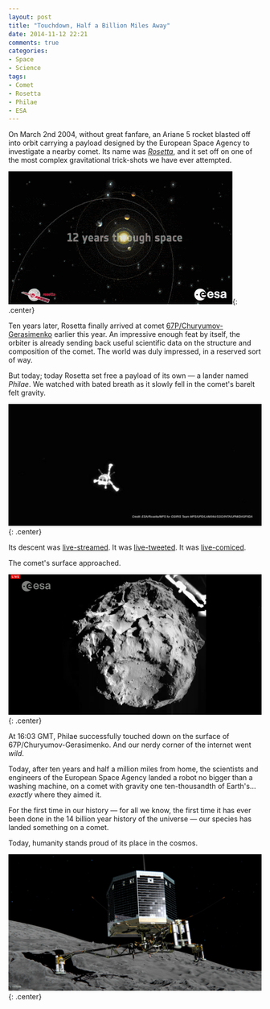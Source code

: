 ```yaml
---
layout: post
title: "Touchdown, Half a Billion Miles Away"
date: 2014-11-12 22:21
comments: true
categories: 
- Space
- Science
tags:
- Comet
- Rosetta
- Philae
- ESA
---
```


On March 2nd 2004, without great fanfare, an Ariane 5 rocket blasted off into orbit carrying a payload designed by the European Space Agency to investigate a nearby comet. Its name was *[Rosetta](http://www.esa.int/rosetta)*, and it set off on one of the most complex gravitational trick-shots we have ever attempted.

![Rosetta's gravitational slingshots](/blog/2014/11/rosetta-mission.gif){: .center}

Ten years later, Rosetta finally arrived at comet [67P/Churyumov-Gerasimenko](http://en.wikipedia.org/wiki/67P/Churyumov%E2%80%93Gerasimenko) earlier this year. An impressive enough feat by itself, the orbiter is already sending back useful scientific data on the structure and composition of the comet. The world was duly impressed, in a reserved sort of way.

But today; today Rosetta set free a payload of its own &mdash; a lander named *Philae*. We watched with bated breath as it slowly fell in the comet's barelt felt gravity.

![Rosetta as seen from Philae during descent](/img/blog/2014/11/rosetta-from-philae.jpg){: .center}

Its descent was [live-streamed](http://new.livestream.com/esa/cometlanding). It was [live-tweeted](https://twitter.com/ESA_Rosetta). It was [live-comiced](http://xkcd1446.org).

The comet's surface approached.

![Comet 67P C-G as seen from Philae during descent](/img/blog/2014/11/67p-from-philae.png){: .center}

At 16:03 GMT, Philae successfully touched down on the surface of 67P/Churyumov-Gerasimenko. And our nerdy corner of the internet went *wild*.

Today, after ten years and half a million miles from home, the scientists and engineers of the European Space Agency landed a robot no bigger than a washing machine, on a comet with gravity one ten-thousandth of Earth's... *exactly* where they aimed it.

For the first time in our history &mdash; for all we know, the first time it has ever been done in the 14 billion year history of the universe &mdash; our species has landed something on a comet.

Today, humanity stands proud of its place in the cosmos.

![Artist's impression of the Philae lander after touchdown](/img/blog/2014/11/philae-touchdown.png){: .center}
